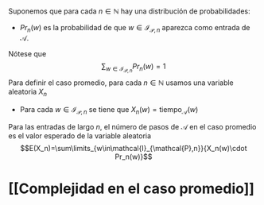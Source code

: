 Suponemos que para cada $n\in\mathbb{N}$ hay una distribución de probabilidades:
- $Pr_n(w)$ es la probabilidad de que $w\in\mathcal{I}_{\mathcal{P},n}$ aparezca como entrada de $\mathcal{A}$.

Nótese que $$\sum_{w\in\mathcal{I}_{\mathcal{P},n}}{Pr_n(w)}=1$$
Para definir el caso promedio, para cada $n\in\mathbb{N}$ usamos una variable aleatoria $X_n$
- Para cada $w\in\mathcal{I}_{\mathcal{P},n}$ se tiene que $X_n(w)=\text{tiempo}_\mathcal{A}(w)$

Para las entradas de largo $n$, el número de pasos de $\mathcal{A}$ en el caso promedio es el valor esperado de la variable aleatoria
$$E(X_n)=\sum\limits_{w\in\mathcal{I}_{\mathcal{P},n}}{X_n(w)\cdot Pr_n(w)}$$
# [[Complejidad en el caso promedio]]